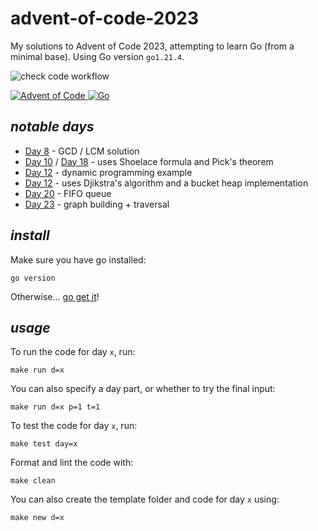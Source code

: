 # advent-of-code-2023

My solutions to Advent of Code 2023, attempting to learn Go (from a minimal base).
Using Go version `go1.21.4`. 

![check code workflow](https://github.com/itsluketwist/advent-of-code-2023/actions/workflows/check.yaml/badge.svg)

<div>
    <!-- badges from : https://shields.io/ -->
    <!-- logos available : https://simpleicons.org/ -->
    <a href="https://adventofcode.com/2023/">
        <img alt="Advent of Code" src="https://img.shields.io/badge/Advent_of_Code-FFFF66?style=for-the-badge&logo=adventofcode&logoColor=black" />
    </a>
    <a href="https://go.dev/">
        <img alt="Go" src="https://img.shields.io/badge/Go-00ADD8?style=for-the-badge&logo=go&logoColor=white" />
    </a>
</div>


## *notable days*
- [Day 8](day08/main.go) - GCD / LCM solution
- [Day 10](day10/main.go) / [Day 18](day18/main.go) - uses Shoelace formula and Pick's theorem
- [Day 12](day12/main.go) - dynamic programming example
- [Day 12](day12/main.go) - uses Djikstra's algorithm and a bucket heap implementation
- [Day 20](day20/main.go) - FIFO queue
- [Day 23](day23/main.go) - graph building + traversal

## *install*

Make sure you have go installed:

```shell
go version
```

Otherwise... [go get it](https://go.dev/doc/install)!

## *usage*

To run the code for day `x`, run:

```shell
make run d=x
```

You can also specify a day part, or whether to try the final input:

```shell
make run d=x p=1 t=1
```

To test the code for day `x`, run:

```shell
make test day=x
```

Format and lint the code with:

```shell
make clean
```

You can also create the template folder and code for day `x` using:

```shell
make new d=x
```
